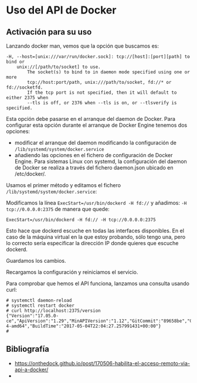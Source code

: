 # Uso del API de Docker

## Activación para su uso

Lanzando docker man, vemos que la opción que buscamos es:

    -H, --host=[unix:///var/run/docker.sock]: tcp://[host]:[port][path] to bind or
        unix://[/path/to/socket] to use.
            The socket(s) to bind to in daemon mode specified using one or more
            tcp://host:port/path, unix:///path/to/socket, fd://* or fd://socketfd.
            If the tcp port is not specified, then it will default to either 2375 when
            --tls is off, or 2376 when --tls is on, or --tlsverify is specified.

Esta opción debe pasarse en el arranque del daemon de Docker. Para configurar esta opción durante el arranque de Docker Engine tenemos dos opciones:

 - modificar el arranque del daemon modificando la configuración de `/lib/systemd/system/docker.service`
 - añadiendo las opciones en el fichero de configuración de Docker Engine. Para sistemas Linux con systemd, la configuración del daemon de Docker se realiza a través del fichero daemon.json ubicado en /etc/docker/.

Usamos el primer método y editamos el fichero `/lib/systemd/system/docker.service`:

Modificamos la línea `ExecStart=/usr/bin/dockerd -H fd://` y añadimos: `-H tcp://0.0.0.0:2375` de manera que quede:

    ExecStart=/usr/bin/dockerd -H fd:// -H tcp://0.0.0.0:2375

Esto hace que dockerd escuche en todas las interfaces disponibles. En el caso de la máquina virtual en la que estoy probando, sólo tengo una, pero lo correcto sería especificar la dirección IP donde quieres que escuche dockerd.

Guardamos los cambios.

Recargamos la configuración y reiniciamos el servicio.

Para comprobar que hemos el API funciona, lanzamos una consulta usando curl:

    # systemctl daemon-reload
    # systemctl restart docker
    # curl http://localhost:2375/version
    {"Version":"17.05.0-ce","ApiVersion":"1.29","MinAPIVersion":"1.12","GitCommit":"89658be","GoVersion":"go1.7.5","Os":"linux","Arch":"amd64","KernelVersion":"3.16.0-4-amd64","BuildTime":"2017-05-04T22:04:27.257991431+00:00"}
    #

## Bibliografía

 * https://onthedock.github.io/post/170506-habilita-el-acceso-remoto-via-api-a-docker/
 * 